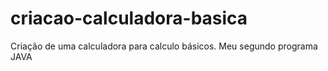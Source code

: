 # criacao-calculadora-basica
Criação de uma calculadora para calculo básicos. Meu segundo programa JAVA
